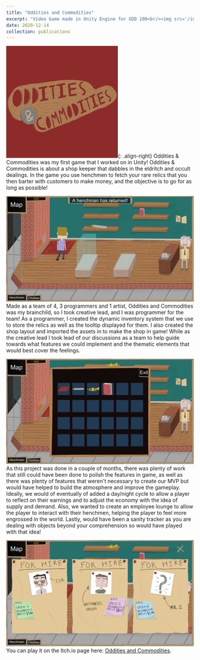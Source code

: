 ```yaml
---
title: "Oddities and Commodities"
excerpt: "Video Game made in Unity Engine for GDD 200<br/><img src='/images/Game Releases/CoverImage.png'>"
date: 2020-12-14
collection: publications
---
```


![Oddities and Commodities | 324x432](/images/Game%20Releases/CoverImage.png){: .align-right}
Oddities & Commodities was my first game that I worked on in Unity! Oddities & Commodities is about a shop keeper that dabbles in the eldritch and occult dealings. In the game you use henchmen to fetch your rare relics that you then barter with customers to make money, and the objective is to go for as long as possible!

![Henchman Return](/images/Game%20Releases/HenchmanReturn.png)
Made as a team of 4, 3 programmers and 1 artist, Oddities and Commodities was my brainchild, so I took creative lead, and I was programmer for the team! As a programmer, I created the dynamic inventory system that we use to store the relics as well as the tooltip displayed for them. I also created the shop layout and imported the assets in to make the shop in game! While as the creative lead I took lead of our discussions as a team to help guide towards what features we could implement and the thematic elements that would best cover the feelings.

![Inventory Screen](/images/Game%20Releases/Inventory.png)
As this project was done in a couple of months, there was plenty of work that still could have been done to polish the features in game, as well as there was plenty of features that weren't necessary to create our MVP but would have helped to build the atmosphere and improve the gameplay. Ideally, we would of eventually of added a day/night cycle to allow a player to reflect on their earnings and to adjust the economy with the idea of supply and demand. Also, we wanted to create an employee lounge to allow the player to interact with their henchmen, helping the player to feel more engrossed in the world. Lastly, would have been a sanity tracker as you are dealing with objects beyond your comprehension so would have played with that idea!

![Henchmen Hire](/images//Game%20Releases/HenchmenOC.png)
You can play it on the Itch.io page here: [Oddities and Commodities](https://tscgalaxy.itch.io/oddities-commodities).